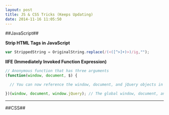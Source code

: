```yaml
---
layout: post
title: JS & CSS Tricks (Keeps Updating)
date: 2014-11-16 11:05:50
---
```


##JavaScript##

**Strip HTML Tags in JavaScript**

``` javascript
var StrippedString = OriginalString.replace(/(<([^>]+)>)/ig,"");
```

**IIFE (Immediately Invoked Function Expression)**

``` javascript
// Anonymous function that has three arguments
(function(window, document, $) {

  // You can now reference the window, document, and jQuery objects in a local scope

})(window, document, window.jQuery); // The global window, document, and jQuery objects are passed into the anonymous function
```

***

##CSS##
